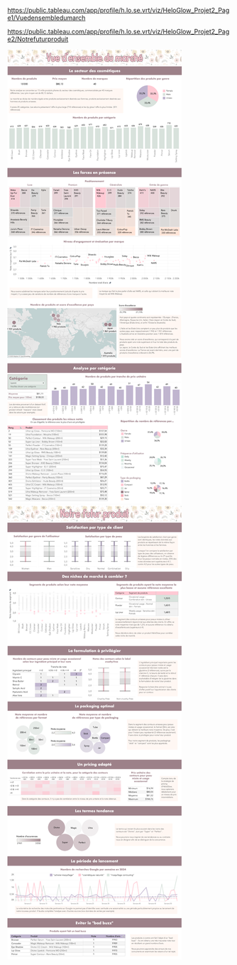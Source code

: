 


https://public.tableau.com/app/profile/h.lo.se.vrt/viz/HeloGlow_Projet2_Page1/Vuedensembledumarch




https://public.tableau.com/app/profile/h.lo.se.vrt/viz/HeloGlow_Projet2_Page2/Notrefuturproduit



<img src="https://github.com/HeloGlow/Portfolio_fr/blob/main/Projet_2/HeloGlow_Tableau_Page1.png?raw=true">
<img src="https://github.com/HeloGlow/Portfolio_fr/blob/main/Projet_2/HeloGlow_Tableau_Page2.png?raw=true">
